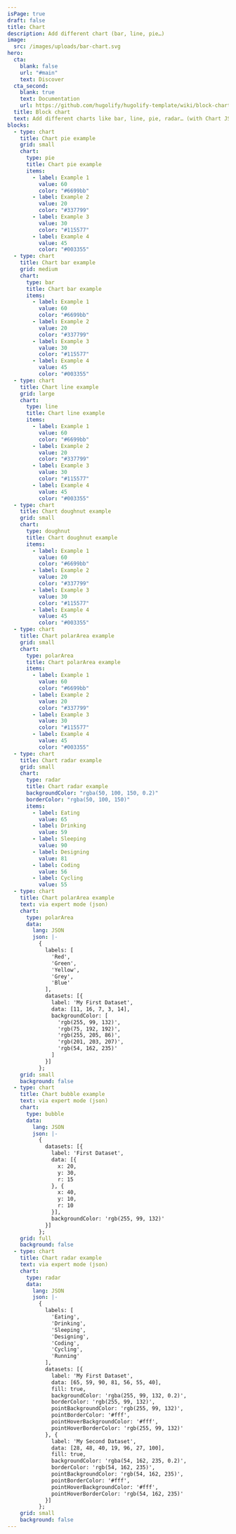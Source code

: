```yaml
---
isPage: true
draft: false
title: Chart
description: Add different chart (bar, line, pie…)
image:
  src: /images/uploads/bar-chart.svg
hero:
  cta:
    blank: false
    url: "#main"
    text: Discover
  cta_second:
    blank: true
    text: Documentation
    url: https://github.com/hugolify/hugolify-template/wiki/block-chart
  title: Block chart
  text: Add different charts like bar, line, pie, radar… (with Chart JS library)
blocks:
  - type: chart
    title: Chart pie example
    grid: small
    chart:
      type: pie
      title: Chart pie example
      items:
        - label: Example 1
          value: 60
          color: "#6699bb"
        - label: Example 2
          value: 20
          color: "#337799"
        - label: Example 3
          value: 30
          color: "#115577"
        - label: Example 4
          value: 45
          color: "#003355"
  - type: chart
    title: Chart bar example
    grid: medium
    chart:
      type: bar
      title: Chart bar example
      items:
        - label: Example 1
          value: 60
          color: "#6699bb"
        - label: Example 2
          value: 20
          color: "#337799"
        - label: Example 3
          value: 30
          color: "#115577"
        - label: Example 4
          value: 45
          color: "#003355"
  - type: chart
    title: Chart line example
    grid: large
    chart:
      type: line
      title: Chart line example
      items:
        - label: Example 1
          value: 60
          color: "#6699bb"
        - label: Example 2
          value: 20
          color: "#337799"
        - label: Example 3
          value: 30
          color: "#115577"
        - label: Example 4
          value: 45
          color: "#003355"
  - type: chart
    title: Chart doughnut example
    grid: small
    chart:
      type: doughnut
      title: Chart doughnut example
      items:
        - label: Example 1
          value: 60
          color: "#6699bb"
        - label: Example 2
          value: 20
          color: "#337799"
        - label: Example 3
          value: 30
          color: "#115577"
        - label: Example 4
          value: 45
          color: "#003355"
  - type: chart
    title: Chart polarArea example
    grid: small
    chart:
      type: polarArea
      title: Chart polarArea example
      items:
        - label: Example 1
          value: 60
          color: "#6699bb"
        - label: Example 2
          value: 20
          color: "#337799"
        - label: Example 3
          value: 30
          color: "#115577"
        - label: Example 4
          value: 45
          color: "#003355"
  - type: chart
    title: Chart radar example
    grid: small
    chart:
      type: radar
      title: Chart radar example
      backgroundColor: "rgba(50, 100, 150, 0.2)"
      borderColor: "rgba(50, 100, 150)"
      items:
        - label: Eating
          value: 65
        - label: Drinking
          value: 59
        - label: Sleeping
          value: 90
        - label: Designing
          value: 81
        - label: Coding
          value: 56
        - label: Cycling
          value: 55
  - type: chart
    title: Chart polarArea example
    text: via expert mode (json)
    chart:
      type: polarArea 
      data:
        lang: JSON
        json: |-
          {
            labels: [
              'Red',
              'Green',
              'Yellow',
              'Grey',
              'Blue'
            ],
            datasets: [{
              label: 'My First Dataset',
              data: [11, 16, 7, 3, 14],
              backgroundColor: [
                'rgb(255, 99, 132)',
                'rgb(75, 192, 192)',
                'rgb(255, 205, 86)',
                'rgb(201, 203, 207)',
                'rgb(54, 162, 235)'
              ]
            }]
          };
    grid: small
    background: false
  - type: chart
    title: Chart bubble example
    text: via expert mode (json)
    chart:
      type: bubble
      data:
        lang: JSON
        json: |-
          {
            datasets: [{
              label: 'First Dataset',
              data: [{
                x: 20,
                y: 30,
                r: 15
              }, {
                x: 40,
                y: 10,
                r: 10
              }],
              backgroundColor: 'rgb(255, 99, 132)'
            }]
          };
    grid: full
    background: false
  - type: chart
    title: Chart radar example
    text: via expert mode (json)
    chart:
      type: radar
      data:
        lang: JSON
        json: |-
          {
            labels: [
              'Eating',
              'Drinking',
              'Sleeping',
              'Designing',
              'Coding',
              'Cycling',
              'Running'
            ],
            datasets: [{
              label: 'My First Dataset',
              data: [65, 59, 90, 81, 56, 55, 40],
              fill: true,
              backgroundColor: 'rgba(255, 99, 132, 0.2)',
              borderColor: 'rgb(255, 99, 132)',
              pointBackgroundColor: 'rgb(255, 99, 132)',
              pointBorderColor: '#fff',
              pointHoverBackgroundColor: '#fff',
              pointHoverBorderColor: 'rgb(255, 99, 132)'
            }, {
              label: 'My Second Dataset',
              data: [28, 48, 40, 19, 96, 27, 100],
              fill: true,
              backgroundColor: 'rgba(54, 162, 235, 0.2)',
              borderColor: 'rgb(54, 162, 235)',
              pointBackgroundColor: 'rgb(54, 162, 235)',
              pointBorderColor: '#fff',
              pointHoverBackgroundColor: '#fff',
              pointHoverBorderColor: 'rgb(54, 162, 235)'
            }]
          };
    grid: small
    background: false
---
```


